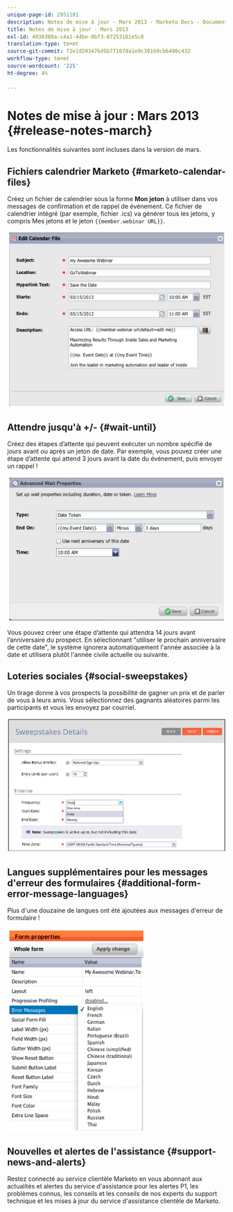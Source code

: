 ```yaml
---
unique-page-id: 2951101
description: Notes de mise à jour - Mars 2013 - Marketo Docs - Documentation du produit
title: Notes de mise à jour - Mars 2013
exl-id: 4036380a-c4a1-44be-8bf3-87253181e5c8
translation-type: tm+mt
source-git-commit: 72e1d29347bd5b77107da1e9c30169cb6490c432
workflow-type: tm+mt
source-wordcount: '225'
ht-degree: 4%

---
```


# Notes de mise à jour : Mars 2013 {#release-notes-march}

Les fonctionnalités suivantes sont incluses dans la version de mars.

## Fichiers calendrier Marketo {#marketo-calendar-files}

Créez un fichier de calendrier sous la forme **Mon jeton** à utiliser dans vos messages de confirmation et de rappel de événement. Ce fichier de calendrier intégré (par exemple, fichier .ics) va générer tous les jetons, y compris Mes jetons et le jeton `{{member.webinar URL}}`.

![](assets/image2014-9-22-15-3a35-3a24.png)

## Attendre jusqu&#39;à +/- {#wait-until}

Créez des étapes d’attente qui peuvent exécuter un nombre spécifié de jours avant ou après un jeton de date. Par exemple, vous pouvez créer une étape d’attente qui attend 3 jours avant la date du événement, puis envoyer un rappel !

![](assets/image2014-9-22-15-3a35-3a44.png)

Vous pouvez créer une étape d’attente qui attendra 14 jours avant l’anniversaire du prospect. En sélectionnant &quot;utiliser le prochain anniversaire de cette date&quot;, le système ignorera automatiquement l&#39;année associée à la date et utilisera plutôt l&#39;année civile actuelle ou suivante.

## Loteries sociales {#social-sweepstakes}

Un tirage donne à vos prospects la possibilité de gagner un prix et de parler de vous à leurs amis. Vous sélectionnez des gagnants aléatoires parmi les participants et vous les envoyez par courriel.

![](assets/image2014-9-22-15-3a36-3a55.png)

## Langues supplémentaires pour les messages d&#39;erreur des formulaires {#additional-form-error-message-languages}

Plus d&#39;une douzaine de langues ont été ajoutées aux messages d&#39;erreur de formulaire !

![](assets/image2014-9-22-15-3a37-3a25.png)

## Nouvelles et alertes de l&#39;assistance {#support-news-and-alerts}

Restez connecté au service clientèle Marketo en vous abonnant aux actualités et alertes du service d&#39;assistance pour les alertes P1, les problèmes connus, les conseils et les conseils de nos experts du support technique et les mises à jour du service d&#39;assistance clientèle de Marketo.
